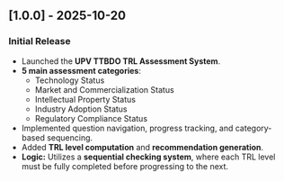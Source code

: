 ## [1.0.0] - 2025-10-20
### Initial Release
- Launched the **UPV TTBDO TRL Assessment System**.
- **5 main assessment categories**:
  - Technology Status
  - Market and Commercialization Status
  - Intellectual Property Status
  - Industry Adoption Status
  - Regulatory Compliance Status
- Implemented question navigation, progress tracking, and category-based sequencing.
- Added **TRL level computation** and **recommendation generation**.
- **Logic:** Utilizes a **sequential checking system**, where each TRL level must be fully completed before progressing to the next.
